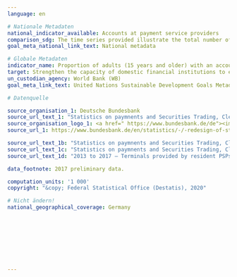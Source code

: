 ```yaml
---
language: en

# Nationale Metadaten
national_indicator_available: Accounts at payment service providers
comparison_sdg: The time series provided illustrate the total number of (internet/PC-linked) transferable overnight deposits, while the metadata call for the percentage of adults owning accounts. Therefore the values differ.
goal_meta_national_link_text: National metadata

# Globale Metadaten
indicator_name: Proportion of adults (15 years and older) with an account at a bank or other financial institution or with a mobile-money-service provider
target: Strengthen the capacity of domestic financial institutions to encourage and expand access to banking, insurance and financial services for all
un_custodian_agency: World Bank (WB)
goal_meta_link_text: United Nations Sustainable Development Goals Metadata

# Datenquelle

source_organisation_1: Deutsche Bundesbank
source_url_text_1: "Statistics on paymnents and Securities Trading, Clearing and Settlement in Germany 2007 to 2013 – Institutions offering payment services to non-MFIs, table 4"
source_organisation_logo_1: <a href=" https://www.bundesbank.de/de"><img src="https://g205sdgs.github.io/sdg-indicators/public/LogosEn/bundesbank.png" alt="Logo Bundesbank" /></a>
source_url_1: https://www.bundesbank.de/en/statistics/-/-redesign-of-statistics-web-pages-798878

source_url_text_1b: "Statistics on paymnents and Securities Trading, Clearing and Settlement in Germany 2013 to 2017 – Institutions offering payment services to non-MFIs, table 4"
source_url_text_1c: "Statistics on paymnents and Securities Trading, Clearing and Settlement in Germany 2007 to 2013 – Terminals provided by resident PSPs - ATMs, table 5"
source_url_text_1d: "2013 to 2017 – Terminals provided by resident PSPs - ATMs, table 5"

data_footnote: 2017 preliminary data.

computation_units: '1 000'
copyright: "&copy; Federal Statistical Office (Destatis), 2020"

# Nicht ändern!
national_geographical_coverage: Germany









---
```

